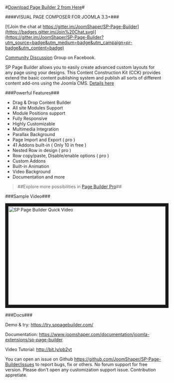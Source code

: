 #[Download Page Builder 2 from Here](https://www.joomshaper.com/page-builder)#

####VISUAL PAGE COMPOSER FOR JOOMLA 3.3+###

[![Join the chat at https://gitter.im/JoomShaper/SP-Page-Builder](https://badges.gitter.im/Join%20Chat.svg)](https://gitter.im/JoomShaper/SP-Page-Builder?utm_source=badge&utm_medium=badge&utm_campaign=pr-badge&utm_content=badge)

[Community Discussion](https://www.facebook.com/groups/JoomlaPageBuilderCommunity/) Group on Facebook.

SP Page Builder allows you to easily create advanced custom layouts for any page using your designs. This Content Construction Kit (CCK) provides extend the basic content publishing system and publish all sorts of different content add-ons using the Joomla CMS. [Details here](http://www.joomshaper.com/page-builder)

###Powerful Features###

- Drag & Drop Content Builder
- All site Modules Support
- Module Positions support
- Fully Responsive
- Highly Customizable
- Multimedia Integration
- Parallax Background
- Page Import and Export ( pro )
- 41 Addons built-in ( Only 10 in free )
- Nested Row in design ( pro )
- Row copy/paste, Disable/enable options ( pro )
- Custom Addons
- Built-in Animation
- Video Background
- Documentation
and more

> ##Explore more possibilities in [Page Builder Pro](https://www.joomshaper.com/page-builder)##


###Sample Video###

<a href="http://www.youtube.com/watch?feature=player_embedded&v=dqRzj05CySA
" target="_blank"><img src="https://www.joomshaper.com/images/page-builder/pb-video-banner.png" 
alt="SP Page Builder Quick Video" width="560" height="315" border="10" /></a>


###Docs###

Demo & try: https://try.sppagebuilder.com/

Documentation: https://www.joomshaper.com/documentation/joomla-extensions/sp-page-builder

Video Tutorial: http://bit.ly/pb2yt

You can open an issue on Github https://github.com/JoomShaper/SP-Page-Builder/issues to report bugs, fix or others. No forum support for free version. Please don't open any customization support issue. Contribution appretiate.
